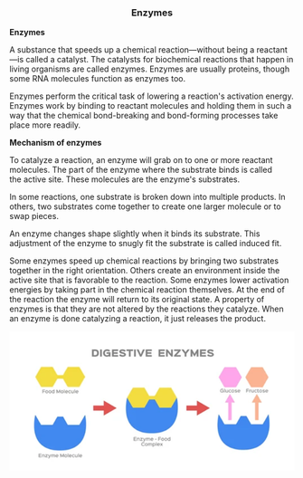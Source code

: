 <div align="center">
  <h3>Enzymes</h3>
</div>

**Enzymes**

A substance that speeds up a chemical reaction—without being a reactant—is called a catalyst. The catalysts for biochemical reactions that happen in living organisms are called enzymes. Enzymes are usually proteins, though some RNA molecules function as enzymes too.

Enzymes perform the critical task of lowering a reaction's activation energy. Enzymes work by binding to reactant molecules and holding them in such a way that the chemical bond-breaking and bond-forming processes take place more readily.

**Mechanism of enzymes**

To catalyze a reaction, an enzyme will grab on to one or more reactant molecules. The part of the enzyme where the substrate binds is called the active site. These molecules are the enzyme's substrates.

In some reactions, one substrate is broken down into multiple products. In others, two substrates come together to create one larger molecule or to swap pieces.

An enzyme changes shape slightly when it binds its substrate. This adjustment of the enzyme to snugly fit the substrate is called induced fit.

Some enzymes speed up chemical reactions by bringing two substrates together in the right orientation. Others create an environment inside the active site that is favorable to the reaction. Some enzymes lower activation energies by taking part in the chemical reaction themselves. At the end of the reaction the enzyme will return to its original state. A property of enzymes is that they are not altered by the reactions they catalyze. When an enzyme is done catalyzing a reaction, it just releases the product.

<div align="center">
  <img src="enzymes.png">
</div>
